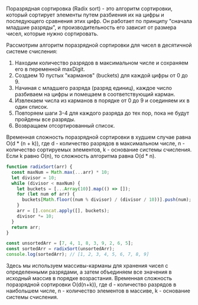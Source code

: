 Поразрядная сортировка (Radix sort) - это алгоритм сортировки, который сортирует элементы путем разбиения их на цифры и последующего сравнения этих цифр. Он работает по принципу "сначала младшие разряды", и производительность его зависит от размера чисел, которые нужно сортировать.

Рассмотрим алгоритм поразрядной сортировки для чисел в десятичной системе счисления:

1. Находим количество разрядов в максимальном числе и сохраняем его в переменной maxDigit.
2. Создаем 10 пустых "карманов" (buckets) для каждой цифры от 0 до 9.
3. Начиная с младшего разряда (разряд единиц), каждое число разбиваем на цифры и помещаем в соответствующий карман.
4. Извлекаем числа из карманов в порядке от 0 до 9 и соединяем их в один список.
5. Повторяем шаги 3-4 для каждого разряда до тех пор, пока не будут пройдены все разряды.
6. Возвращаем отсортированный список.

Временная сложность поразрядной сортировки в худшем случае равна O(d * (n + k)), где d - количество разрядов в максимальном числе, n - количество сортируемых элементов, k - основание системы счисления. Если k равно O(n), то сложность алгоритма равна O(d * n).

```javascript
function radixSort(arr) {
  const maxNum = Math.max(...arr) * 10;
  let divisor = 10;
  while (divisor < maxNum) {
    let buckets = [...Array(10)].map(() => []);
    for (let num of arr) {
      buckets[Math.floor((num % divisor) / (divisor / 10))].push(num);
    }
    arr = [].concat.apply([], buckets);
    divisor *= 10;
  }
  return arr;
}

const unsortedArr = [7, 4, 1, 8, 3, 9, 2, 6, 5];
const sortedArr = radixSort(unsortedArr);
console.log(sortedArr); // [1, 2, 3, 4, 5, 6, 7, 8, 9]
```

Здесь мы используем массивы-карманы для хранения чисел с определенными разрядами, а затем объединяем все значения в исходный массив в порядке возрастания. Временная сложность поразрядной сортировки O(d(n+k)), где d - количество разрядов в наибольшем числе, n - количество элементов в массиве, k - основание системы счисления.


